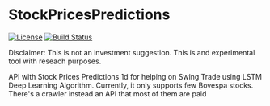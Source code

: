 
# StockPricesPredictions

[![License](https://img.shields.io/github/license/douglasdrf/StockPricesPredictions?style=plastic)](https://github.com/DouglasDRF/StockPricesPredictions/blob/master/LICENSE)
[![Build Status](https://www.travis-ci.com/DouglasDRF/StockPricesPredictions.svg?branch=master)](https://www.travis-ci.com/DouglasDRF/StockPricesPredictions)


Disclaimer: This is not an investment suggestion. This is and experimental tool with reseach purposes.

API with Stock Prices Predictions 1d for helping on Swing Trade using LSTM Deep Learning Algorithm.
Currently, it only supports few Bovespa stocks. There's a crawler instead an API that most of them are paid
